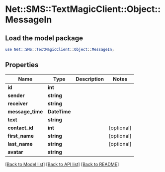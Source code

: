 # Net::SMS::TextMagicClient::Object::MessageIn

## Load the model package
```perl
use Net::SMS::TextMagicClient::Object::MessageIn;
```

## Properties
Name | Type | Description | Notes
------------ | ------------- | ------------- | -------------
**id** | **int** |  | 
**sender** | **string** |  | 
**receiver** | **string** |  | 
**message_time** | **DateTime** |  | 
**text** | **string** |  | 
**contact_id** | **int** |  | [optional] 
**first_name** | **string** |  | [optional] 
**last_name** | **string** |  | [optional] 
**avatar** | **string** |  | 

[[Back to Model list]](../README.md#documentation-for-models) [[Back to API list]](../README.md#documentation-for-api-endpoints) [[Back to README]](../README.md)


